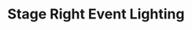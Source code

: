 ---
title: "Stage Right Event Lighting"
url: /virginia-beach/stage-right-event-lighting/
shop: shop
---